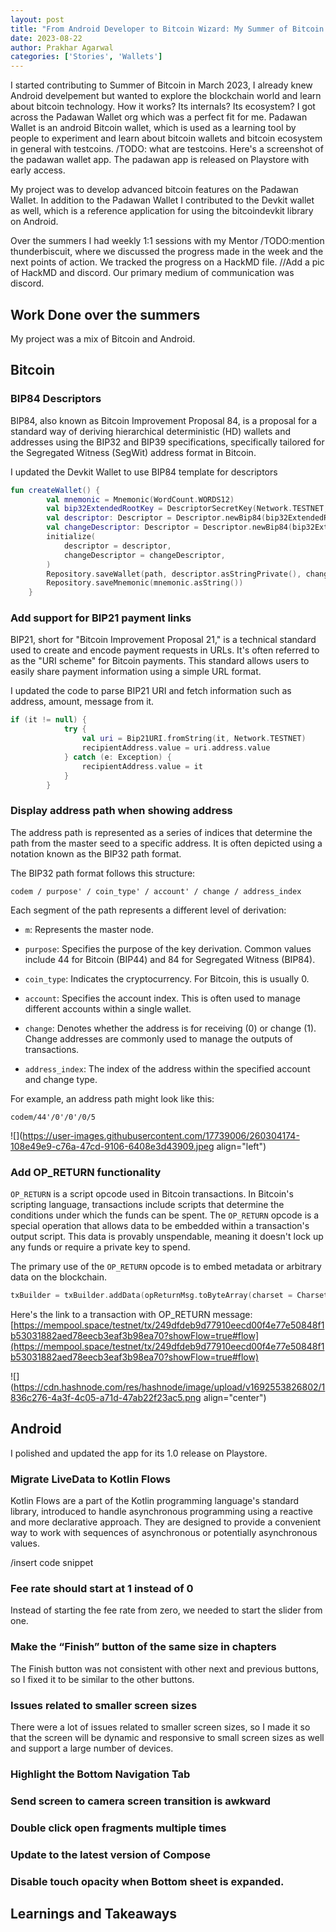 ```yaml
---
layout: post
title: "From Android Developer to Bitcoin Wizard: My Summer of Bitcoin 2023 Adventure"
date: 2023-08-22
author: Prakhar Agarwal
categories: ['Stories', 'Wallets']
---
```


I started contributing to Summer of Bitcoin in March 2023, I already knew Android develpement but wanted to explore the blockchain world and learn about bitcoin technology. How it works? Its internals? Its ecosystem? I got across the Padawan Wallet org which was a perfect fit for me. Padawan Wallet is an android Bitcoin wallet, which is used as a learning tool by people to experiment and learn about bitcoin wallets and bitcoin ecosystem in general with testcoins. /TODO: what are testcoins. Here's a screenshot of the padawan wallet app. The padawan app is released on Playstore with early access.

My project was to develop advanced bitcoin features on the Padawan Wallet. In addition to the Padawan Wallet I contributed to the Devkit wallet as well, which is a reference application for using the bitcoindevkit library on Android.

Over the summers I had weekly 1:1 sessions with my Mentor /TODO:mention thunderbiscuit, where we discussed the progress made in the week and the next points of action. We tracked the progress on a HackMD file. //Add a pic of HackMD and discord. Our primary medium of communication was discord.

## Work Done over the summers

My project was a mix of Bitcoin and Android.

## Bitcoin

### BIP84 Descriptors

  
BIP84, also known as Bitcoin Improvement Proposal 84, is a proposal for a standard way of deriving hierarchical deterministic (HD) wallets and addresses using the BIP32 and BIP39 specifications, specifically tailored for the Segregated Witness (SegWit) address format in Bitcoin.

I updated the Devkit Wallet to use BIP84 template for descriptors

```kotlin
fun createWallet() {
        val mnemonic = Mnemonic(WordCount.WORDS12)
        val bip32ExtendedRootKey = DescriptorSecretKey(Network.TESTNET, mnemonic, null)
        val descriptor: Descriptor = Descriptor.newBip84(bip32ExtendedRootKey, KeychainKind.EXTERNAL, Network.TESTNET)
        val changeDescriptor: Descriptor = Descriptor.newBip84(bip32ExtendedRootKey, KeychainKind.INTERNAL, Network.TESTNET)
        initialize(
            descriptor = descriptor,
            changeDescriptor = changeDescriptor,
        )
        Repository.saveWallet(path, descriptor.asStringPrivate(), changeDescriptor.asStringPrivate())
        Repository.saveMnemonic(mnemonic.asString())
    }
```

### Add support for BIP21 payment links

BIP21, short for "Bitcoin Improvement Proposal 21," is a technical standard used to create and encode payment requests in URLs. It's often referred to as the "URI scheme" for Bitcoin payments. This standard allows users to easily share payment information using a simple URL format.

I updated the code to parse BIP21 URI and fetch information such as address, amount, message from it.

```kotlin
if (it != null) {
            try {
                val uri = Bip21URI.fromString(it, Network.TESTNET)
                recipientAddress.value = uri.address.value
            } catch (e: Exception) {
                recipientAddress.value = it
            }
        }
```

### Display address path when showing address

The address path is represented as a series of indices that determine the path from the master seed to a specific address. It is often depicted using a notation known as the BIP32 path format.

The BIP32 path format follows this structure:

```plaintext
codem / purpose' / coin_type' / account' / change / address_index
```

Each segment of the path represents a different level of derivation:

* `m`: Represents the master node.
    
* `purpose`: Specifies the purpose of the key derivation. Common values include 44 for Bitcoin (BIP44) and 84 for Segregated Witness (BIP84).
    
* `coin_type`: Indicates the cryptocurrency. For Bitcoin, this is usually 0.
    
* `account`: Specifies the account index. This is often used to manage different accounts within a single wallet.
    
* `change`: Denotes whether the address is for receiving (0) or change (1). Change addresses are commonly used to manage the outputs of transactions.
    
* `address_index`: The index of the address within the specified account and change type.
    

For example, an address path might look like this:

```plaintext
codem/44'/0'/0'/0/5
```

![](https://user-images.githubusercontent.com/17739006/260304174-108e49e9-c76a-47cd-9106-6408e3d43909.jpeg align="left")

### Add OP\_RETURN functionality

`OP_RETURN` is a script opcode used in Bitcoin transactions. In Bitcoin's scripting language, transactions include scripts that determine the conditions under which the funds can be spent. The `OP_RETURN` opcode is a special operation that allows data to be embedded within a transaction's output script. This data is provably unspendable, meaning it doesn't lock up any funds or require a private key to spend.

The primary use of the `OP_RETURN` opcode is to embed metadata or arbitrary data on the blockchain.

```kotlin
txBuilder = txBuilder.addData(opReturnMsg.toByteArray(charset = Charsets.UTF_8).asUByteArray().toList())
```

Here's the link to a transaction with OP\_RETURN message: [https://mempool.space/testnet/tx/249dfdeb9d77910eecd00f4e77e50848f1b53031882aed78eecb3eaf3b98ea70?showFlow=true#flow](https://mempool.space/testnet/tx/249dfdeb9d77910eecd00f4e77e50848f1b53031882aed78eecb3eaf3b98ea70?showFlow=true#flow)

![](https://cdn.hashnode.com/res/hashnode/image/upload/v1692553826802/1836c276-4a3f-4c05-a71d-47ab22f23ac5.png align="center")

## Android

I polished and updated the app for its 1.0 release on Playstore.

### Migrate LiveData to Kotlin Flows

  
Kotlin Flows are a part of the Kotlin programming language's standard library, introduced to handle asynchronous programming using a reactive and more declarative approach. They are designed to provide a convenient way to work with sequences of asynchronous or potentially asynchronous values.

/insert code snippet

### Fee rate should start at 1 instead of 0

Instead of starting the fee rate from zero, we needed to start the slider from one.

### Make the “Finish” button of the same size in chapters

The Finish button was not consistent with other next and previous buttons, so I fixed it to be similar to the other buttons.

### Issues related to smaller screen sizes

There were a lot of issues related to smaller screen sizes, so I made it so that the screen will be dynamic and responsive to small screen sizes as well and support a large number of devices.

### Highlight the Bottom Navigation Tab

### Send screen to camera screen transition is awkward

### Double click open fragments multiple times

### Update to the latest version of Compose

### Disable touch opacity when Bottom sheet is expanded.

## Learnings and Takeaways
